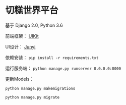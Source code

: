 # 切糕世界平台

基于 Django 2.0, Python 3.6

前端框架：
[UIKit](https://getuikit.com/docs/introduction)

UI设计：
[Junyi](https://github.com/Military-Doctor)



依赖安装：
`pip install -r requirements.txt`

运行服务端：
`python manage.py runserver 0.0.0.0:8000`


 
更新Models：

`python manage.py makemigrations`

`python manage.py migrate`


